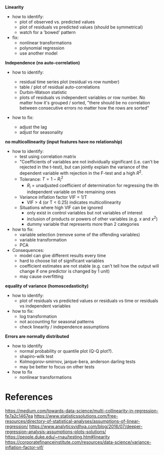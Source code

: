 **Linearity**
- how to identify:
	- plot of observed vs. predicted values
	- plot of residuals vs predicted values (should be symmetrical)
	- watch for a 'bowed' pattern
- fix:
	- nonlinear transformations
	- polynomial regression
	- use another model

**Independence (no auto-correlation)**
- how to identify:
	- residual time series plot (residual vs row number)
	- table / plot of residual auto-correlations
	- Durbin-Watson statistic
	- plots of residuals vs independent variables or row number. No matter how it's grouped / sorted, "there should be no correlation between consecutive errors no matter how the rows are sorted"

- how to fix:
	- adjust the lag
	- adjust for seasonality

**no multicollinearity (input features have no relationship)**
- how to identify:
	- test using correlation matrix
	- "Coefficients of variables are not individually significant (i.e. can't be rejected in the t-test), but can jointly explain the variance of the dependent variable with rejection in the F-test and a high $R^2$. 
	- Tolerance: $T = 1 - R_i^2$
		- $R_i$ = unadjusted coefficient of determination for regressing the ith independent variable on the remaining ones 
	- Variance inflation factor VIF = 1/T
		- VIF > 4 (or T < 0.25) indicates multicollinearity
	- Situations where high VIF can be ignored
		- only exist in control variables but not variables of interest
		- inclusion of products or powers of other variables (e.g. $x$ and $x^2$)
		- dummy variable that represents more than 2 categories
- how to fix:
	- variable selection (remove some of the offending variables)
	- variable transformation
	- PCA
- Consequences:
	- model can give different results every time
	- hard to choose list of significant variables
	- coefficient estimates are not stable (e.g. can't tell how the output will change if one predictor is changed by 1 unit)
	- may cause overfitting
  

**equality of variance (homoscedasticity)**
- how to identify:
	- plot of residuals vs predicted values or residuals vs time or residuals vs independent variables
- how to fix:
	- log transformation
	- not accounting for seasonal patterns
	- check linearity / independence assumptions

**Errors are normally distributed**
- how to identify
	- normal probability or quantile plot (Q-Q plot?).
	- shapiro-wilk test
	- Kolmogorov-smirnov, jarque-bera, anderson darling tests
	- may be better to focus on other tests
- how to fix
	- nonlinear transformations
# References
https://medium.com/towards-data-science/multi-collinearity-in-regression-fe7a2c1467ea
https://www.statisticssolutions.com/free-resources/directory-of-statistical-analyses/assumptions-of-linear-regression/
https://www.analyticsvidhya.com/blog/2016/07/deeper-regression-analysis-assumptions-plots-solutions/
https://people.duke.edu/~rnau/testing.htm#linearity
https://corporatefinanceinstitute.com/resources/data-science/variance-inflation-factor-vif/